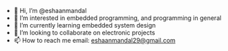- 👋 Hi, I’m @eshaanmandal
- 👀 I’m interested in embedded programming, and programming in general
- 🌱 I’m currently learning embedded system design
- 💞️ I’m looking to collaborate on electronic projects
- 📫 How to reach me email: eshaanmandal29@gmail.com

<!---
eshaanmandal/eshaanmandal is a ✨ special ✨ repository because its `README.md` (this file) appears on your GitHub profile.
You can click the Preview link to take a look at your changes.
--->
